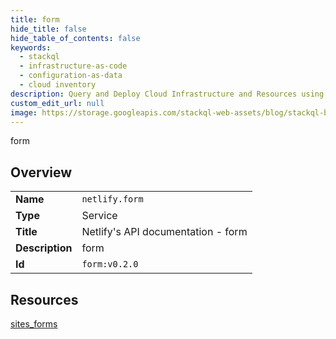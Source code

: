 ```yaml
---
title: form
hide_title: false
hide_table_of_contents: false
keywords:
  - stackql
  - infrastructure-as-code
  - configuration-as-data
  - cloud inventory
description: Query and Deploy Cloud Infrastructure and Resources using SQL
custom_edit_url: null
image: https://storage.googleapis.com/stackql-web-assets/blog/stackql-blog-post-featured-image.png
---
```

form  
    

## Overview
<table><tbody>
<tr><td><b>Name</b></td><td><code>netlify.form</code></td></tr>
<tr><td><b>Type</b></td><td>Service</td></tr>
<tr><td><b>Title</b></td><td>Netlify's API documentation - form</td></tr>
<tr><td><b>Description</b></td><td>form</td></tr>
<tr><td><b>Id</b></td><td><code>form:v0.2.0</code></td></tr>
</tbody></table>

## Resources
<div class="row">
<div class="providerDocColumn">
<a href="/providers/netlify/form/sites_forms/">sites_forms</a><br />
</div>
<div class="providerDocColumn">
</div>
</div>
